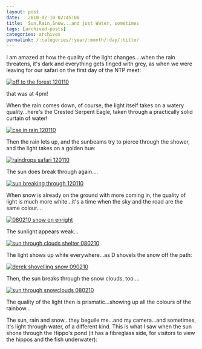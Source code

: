 ```yaml
---
layout: post
date:	2010-02-10 02:45:00
title:  Sun,Rain,Snow...and just Water, sometimes
tags: [archived-posts]
categories: archives
permalink: /:categories/:year/:month/:day/:title/
---
```

I am amazed at how the quality of the light changes....when the rain threatens, it's dark and everything gets tinged with grey, as when we were leaving for our safari on the first day of the NTP meet:


<a href="http://s967.photobucket.com/albums/ae160/pedoral/?action=view&amp;current=IMG_1526.jpg" target="_blank"><img src="http://i967.photobucket.com/albums/ae160/pedoral/IMG_1526.jpg" border="0" alt="off to the forest 120110"></a>


that was at 4pm!

<lj-cut text="Different kinds of light">

When the rain comes down, of course, the light itself takes on a watery quality...here's the Crested Serpent Eagle, taken through a practically solid curtain of water!



<a href="http://s967.photobucket.com/albums/ae160/pedoral/?action=view&amp;current=IMG_1448.jpg" target="_blank"><img src="http://i967.photobucket.com/albums/ae160/pedoral/IMG_1448.jpg" border="0" alt="cse in rain 120110"></a>

Then the rain lets up, and the sunbeams try to pierce through the shower, and the light takes on a golden hue:


<a href="http://s967.photobucket.com/albums/ae160/pedoral/?action=view&amp;current=IMG_1460.jpg" target="_blank"><img src="http://i967.photobucket.com/albums/ae160/pedoral/IMG_1460.jpg" border="0" alt="raindrops safari 120110"></a>

The sun does break through again....


<a href="http://s967.photobucket.com/albums/ae160/pedoral/?action=view&amp;current=IMG_1467.jpg" target="_blank"><img src="http://i967.photobucket.com/albums/ae160/pedoral/IMG_1467.jpg" border="0" alt="sun breaking through 120110"></a>


When snow is already on the ground with more coming in, the quality of light is much more white...it's a time when the sky and the road are the same colour....


<a href="http://s967.photobucket.com/albums/ae160/pedoral/?action=view&amp;current=IMG_1939.jpg" target="_blank"><img src="http://i967.photobucket.com/albums/ae160/pedoral/IMG_1939.jpg" border="0" alt="080210 snow on enright"></a>

The sunlight appears weak...


<a href="http://s967.photobucket.com/albums/ae160/pedoral/?action=view&amp;current=IMG_1932.jpg" target="_blank"><img src="http://i967.photobucket.com/albums/ae160/pedoral/IMG_1932.jpg" border="0" alt="sun through clouds shelter 080210"></a>



The light shows up white everywhere...as D shovels the snow off the path:


<a href="http://s967.photobucket.com/albums/ae160/pedoral/?action=view&amp;current=IMG_1951.jpg" target="_blank"><img src="http://i967.photobucket.com/albums/ae160/pedoral/IMG_1951.jpg" border="0" alt="derek shovelling snow 090210"></a>


</lj-cut>


Then, the sun breaks through the snow clouds, too....


<a href="http://s967.photobucket.com/albums/ae160/pedoral/?action=view&amp;current=IMG_1934.jpg" target="_blank"><img src="http://i967.photobucket.com/albums/ae160/pedoral/IMG_1934.jpg" border="0" alt="sun through snowclouds 080210"></a>

The quality of the light then is prismatic...showing up all the colours of the rainbow...

The sun, rain and snow...they beguile me...and my camera...and sometimes, it's light through water, of a different kind. This is what I saw when the sun shone through the Hippo's pond (it has a fibreglass side, for visitors to view the hippos and the fish underwater):

<lj-embed id="187"/>
